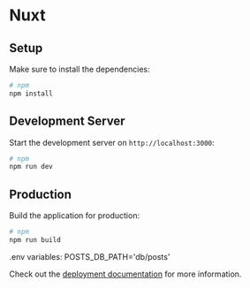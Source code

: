 # Nuxt 


## Setup

Make sure to install the dependencies:

```bash
# npm
npm install
```

## Development Server

Start the development server on `http://localhost:3000`:

```bash
# npm
npm run dev
```

## Production

Build the application for production:

```bash
# npm
npm run build

```

.env variables:
  POSTS_DB_PATH='db/posts'


Check out the [deployment documentation](https://nuxt.com/docs/getting-started/deployment) for more information.
